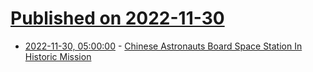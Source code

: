 # [Published on 2022-11-30](index.md)

* [2022-11-30, 05:00:00](https://science.slashdot.org/story/22/11/30/0430212/chinese-astronauts-board-space-station-in-historic-mission?utm_source=rss1.0mainlinkanon&utm_medium=feed) - [Chinese Astronauts Board Space Station In Historic Mission](https://science.slashdot.org/story/22/11/30/0430212/chinese-astronauts-board-space-station-in-historic-mission?utm_source=rss1.0mainlinkanon&utm_medium=feed)
